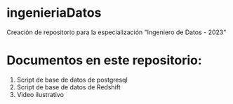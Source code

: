 # ingenieriaDatos
Creación de repositorio para la especialización "Ingeniero de Datos - 2023"

# Documentos en este repositorio:
1. Script de base de datos de postgresql
2. Script de base de datos de Redshift
3. Video ilustrativo

